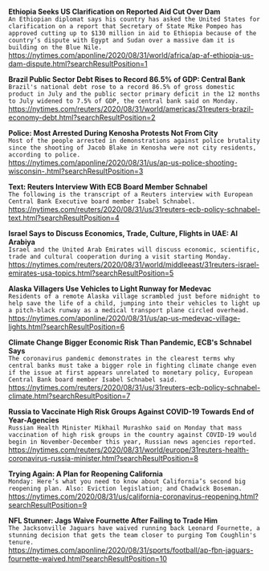 **Ethiopia Seeks US Clarification on Reported Aid Cut Over Dam**\
`An Ethiopian diplomat says his country has asked the United States for clarification on a report that Secretary of State Mike Pompeo has approved cutting up to $130 million in aid to Ethiopia because of the country’s dispute with Egypt and Sudan over a massive dam it is building on the Blue Nile. `\
https://nytimes.com/aponline/2020/08/31/world/africa/ap-af-ethiopia-us-dam-dispute.html?searchResultPosition=1

**Brazil Public Sector Debt Rises to Record 86.5% of GDP: Central Bank**\
`Brazil's national debt rose to a record 86.5% of gross domestic product in July and the public sector primary deficit in the 12 months to July widened to 7.5% of GDP, the central bank said on Monday.`\
https://nytimes.com/reuters/2020/08/31/world/americas/31reuters-brazil-economy-debt.html?searchResultPosition=2

**Police: Most Arrested During Kenosha Protests Not From City**\
`Most of the people arrested in demonstrations against police brutality since the shooting of Jacob Blake in Kenosha were not city residents, according to police.`\
https://nytimes.com/aponline/2020/08/31/us/ap-us-police-shooting-wisconsin-.html?searchResultPosition=3

**Text: Reuters Interview With ECB Board Member Schnabel**\
`The following is the transcript of a Reuters interview with European Central Bank Executive board member Isabel Schnabel.`\
https://nytimes.com/reuters/2020/08/31/us/31reuters-ecb-policy-schnabel-text.html?searchResultPosition=4

**Israel Says to Discuss Economics, Trade, Culture, Flights in UAE: Al Arabiya**\
`Israel and the United Arab Emirates will discuss economic, scientific, trade and cultural cooperation during a visit starting Monday. `\
https://nytimes.com/reuters/2020/08/31/world/middleeast/31reuters-israel-emirates-usa-topics.html?searchResultPosition=5

**Alaska Villagers Use Vehicles to Light Runway for Medevac**\
`Residents of a remote Alaska village scrambled just before midnight to help save the life of a child, jumping into their vehicles to light up a pitch-black runway as a medical transport plane circled overhead. `\
https://nytimes.com/aponline/2020/08/31/us/ap-us-medevac-village-lights.html?searchResultPosition=6

**Climate Change Bigger Economic Risk Than Pandemic, ECB's Schnabel Says**\
`The coronavirus pandemic demonstrates in the clearest terms why central banks must take a bigger role in fighting climate change even if the issue at first appears unrelated to monetary policy, European Central Bank board member Isabel Schnabel said.`\
https://nytimes.com/reuters/2020/08/31/us/31reuters-ecb-policy-schnabel-climate.html?searchResultPosition=7

**Russia to Vaccinate High Risk Groups Against COVID-19 Towards End of Year-Agencies**\
`Russian Health Minister Mikhail Murashko said on Monday that mass vaccination of high risk groups in the country against COVID-19 would begin in November-December this year, Russian news agencies reported.`\
https://nytimes.com/reuters/2020/08/31/world/europe/31reuters-health-coronavirus-russia-minister.html?searchResultPosition=8

**Trying Again: A Plan for Reopening California**\
`Monday: Here’s what you need to know about California’s second big reopening plan. Also: Eviction legislation; and Chadwick Boseman.`\
https://nytimes.com/2020/08/31/us/california-coronavirus-reopening.html?searchResultPosition=9

**NFL Stunner: Jags Waive Fournette After Failing to Trade Him**\
`The Jacksonville Jaguars have waived running back Leonard Fournette, a stunning decision that gets the team closer to purging Tom Coughlin's tenure.`\
https://nytimes.com/aponline/2020/08/31/sports/football/ap-fbn-jaguars-fournette-waived.html?searchResultPosition=10

